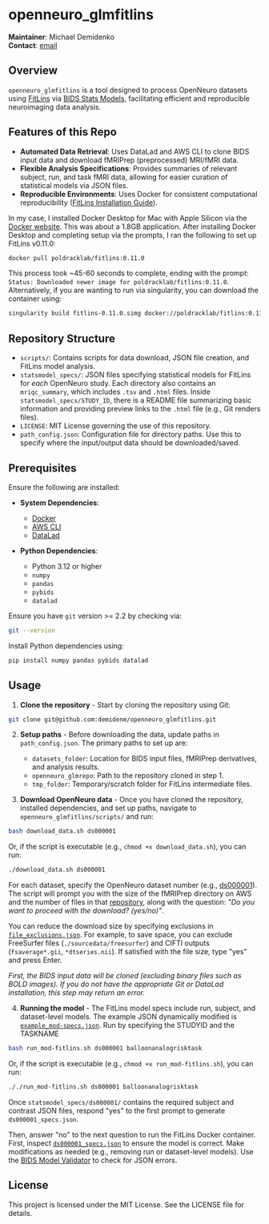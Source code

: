 # openneuro_glmfitlins

**Maintainer**: Michael Demidenko  
**Contact**: [email](mailto:demidenko.michael@gmail.com)

## Overview

`openneuro_glmfitlins` is a tool designed to process OpenNeuro datasets using [FitLins](https://github.com/poldracklab/fitlins) via [BIDS Stats Models](https://bids-standard.github.io/stats-models/), facilitating efficient and reproducible neuroimaging data analysis.

## Features of this Repo

- **Automated Data Retrieval**: Uses DataLad and AWS CLI to clone BIDS input data and download fMRIPrep (preprocessed) MRI/fMRI data.
- **Flexible Analysis Specifications**: Provides summaries of relevant subject, run, and task fMRI data, allowing for easier curation of statistical models via JSON files.
- **Reproducible Environments**: Uses Docker for consistent computational reproducibility ([FitLins Installation Guide](https://fitlins.readthedocs.io/en/latest/installation.html#singularity-container)).

In my case, I installed Docker Desktop for Mac with Apple Silicon via the [Docker website](https://docs.docker.com/desktop/setup/install/mac-install/). This was about a 1.8GB application. After installing Docker Desktop and completing setup via the prompts, I ran the following to set up FitLins v0.11.0:

```bash
docker pull poldracklab/fitlins:0.11.0
```
This process took ~45-60 seconds to complete, ending with the prompt: `Status: Downloaded newer image for poldracklab/fitlins:0.11.0`. Alternatively, if you are wanting to run via singularity, you can download the container using:

```bash
singularity build fitlins-0.11.0.simg docker://poldracklab/fitlins:0.11.0
```

## Repository Structure

- `scripts/`: Contains scripts for data download, JSON file creation, and FitLins model analysis. 
- `statsmodel_specs/`: JSON files specifying statistical models for FitLins for *each* OpenNeuro study. Each directory also contains an `mriqc_summary`, which includes `.tsv` and `.html` files. Inside `statsmodel_specs/STUDY_ID`, there is a README file summarizing basic information and providing preview links to the `.html` file (e.g., Git renders files).
- `LICENSE`: MIT License governing the use of this repository.
- `path_config.json`: Configuration file for directory paths. Use this to specify where the input/output data should be downloaded/saved.

## Prerequisites

Ensure the following are installed:

- **System Dependencies**:
  - [Docker](https://docs.docker.com/get-docker/)
  - [AWS CLI](https://docs.aws.amazon.com/cli/latest/userguide/install-cliv2.html)
  - [DataLad](https://www.datalad.org/)

- **Python Dependencies**:
  - Python 3.12 or higher
  - `numpy`
  - `pandas`
  - `pybids`
  - `datalad`

Ensure you have `git` version >= 2.2 by checking via:
```bash
git --version
```

Install Python dependencies using:
```bash
pip install numpy pandas pybids datalad
```

## Usage

1. **Clone the repository** - Start by cloning the repository using Git:
```bash
git clone git@github.com:demidenm/openneuro_glmfitlins.git
```

2. **Setup paths** - Before downloading the data, update paths in `path_config.json`. The primary paths to set up are:
    - `datasets_folder`: Location for BIDS input files, fMRIPrep derivatives, and analysis results.
    - `openneuro_glmrepo`: Path to the repository cloned in step 1.
    - `tmp_folder`: Temporary/scratch folder for FitLins intermediate files.

3. **Download OpenNeuro data** - Once you have cloned the repository, installed dependencies, and set up paths, navigate to `openneuro_glmfitlins/scripts/` and run:
```bash
bash download_data.sh ds000001
```
Or, if the script is executable (e.g., `chmod +x download_data.sh`), you can run:
```bash
./download_data.sh ds000001
```

For each dataset, specify the OpenNeuro dataset number (e.g., [ds000001](https://openneuro.org/datasets/ds000001)). The script will prompt you with the size of the fMRIPrep directory on AWS and the number of files in that [repository](https://github.com/OpenNeuroDerivatives/ds000001-fmriprep), along with the question: *"Do you want to proceed with the download? (yes/no)"*.

You can reduce the download size by specifying exclusions in [`file_exclusions.json`](./scripts/file_exclusions.json). For example, to save space, you can exclude FreeSurfer files (`./sourcedata/freesurfer`) and CIFTI outputs (`fsaverage*.gii`, `*dtseries.nii`). If satisfied with the file size, type "yes" and press Enter.

*First, the BIDS input data will be cloned (excluding binary files such as BOLD images). If you do not have the appropriate Git or DataLad installation, this step may return an error.*

4. **Running the model** - The FitLins model specs include run, subject, and dataset-level models. The example JSON dynamically modified is [`example_mod-specs.json`](./scripts/example_mod-specs.json). Run by specifying the STUDYID and the TASKNAME
```bash
bash run_mod-fitlins.sh ds000001 balloonanalogrisktask
```
Or, if the script is executable (e.g., `chmod +x run_mod-fitlins.sh`), you can run:
```bash
././run_mod-fitlins.sh ds000001 balloonanalogrisktask
```

Once `statsmodel_specs/ds000001/` contains the required subject and contrast JSON files, respond "yes" to the first prompt to generate `ds000001_specs.json`. 


Then, answer "no" to the next question to run the FitLins Docker container. First, inspect [`ds000001_specs.json`](./statsmodel_specs/ds000001/ds000001_specs.json) to ensure the model is correct. Make modifications as needed (e.g., removing run or dataset-level models). Use the [BIDS Model Validator](https://bids-standard.github.io/stats-models/validator.html) to check for JSON errors.

## License
This project is licensed under the MIT License. See the LICENSE file for details.